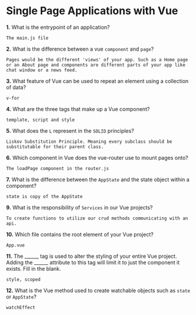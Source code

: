 # Single Page Applications with Vue

**1.** What is the entrypoint of an application?
<!-- enter you answer in the space below -->
```
The main.js file
```
**2.** What is the difference between a vue `component` and `page`?
<!-- enter you answer in the space below -->
```
Pages would be the different 'views' of your app. Such as a Home page or an About page and components are different parts of your app like chat window or a news feed.
```
**3.** What feature of Vue can be used to repeat an element using a collection of data?
<!-- enter you answer in the space below -->
```
v-for
```
**4.** What are the three tags that make up a Vue component?
<!-- enter you answer in the space below -->
```
template, script and style
```
**5.** What does the `L` represent in the `SOLID` principles?
<!-- enter you answer in the space below -->
```
Liskov Substitution Principle. Meaning every subclass should be substitutable for their parent class.
```
**6.** Which component in Vue does the vue-router use to mount pages onto?
<!-- enter you answer in the space below -->
```
The loadPage component in the router.js
```
**7.** What is the difference between the `AppState` and the state object within a component?
<!-- enter you answer in the space below -->
```
state is copy of the AppState
```
**9.** What is the responsibility of `Services` in our Vue projects?
<!-- enter you answer in the space below -->
```
To create functions to utilize our crud methods communicating with an api.
```
**10.** Which file contains the root element of your Vue project?
<!-- enter you answer in the space below -->
```
App.vue
```
**11.** The ______ tag is used to alter the styling of your entire Vue project.  Adding the ______ attribute to this tag will limit it to just the component it exists.  Fill in the blank.
<!-- enter you answer in the space below -->
```
style, scoped
```
**12.** What is the Vue method used to create watchable objects such as `state` or `AppState`?
<!-- enter you answer in the space below -->
```
watchEffect
```